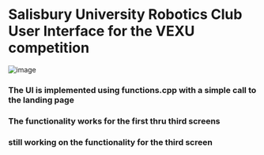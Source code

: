 # Salisbury University Robotics Club User Interface for the VEXU competition
![image](https://upload.wikimedia.org/wikipedia/commons/thumb/0/04/Salisbury_University_logo.svg/640px-Salisbury_University_logo.svg.png)
### The UI is implemented using functions.cpp with a simple call to the landing page
### The functionality works for the first thru third screens
### still working on the functionality for the third screen
